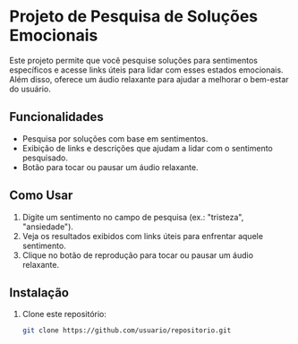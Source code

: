 # Projeto de Pesquisa de Soluções Emocionais

Este projeto permite que você pesquise soluções para sentimentos específicos e acesse links úteis para lidar com esses estados emocionais. Além disso, oferece um áudio relaxante para ajudar a melhorar o bem-estar do usuário.

## Funcionalidades

- Pesquisa por soluções com base em sentimentos.
- Exibição de links e descrições que ajudam a lidar com o sentimento pesquisado.
- Botão para tocar ou pausar um áudio relaxante.

## Como Usar

1. Digite um sentimento no campo de pesquisa (ex.: "tristeza", "ansiedade").
2. Veja os resultados exibidos com links úteis para enfrentar aquele sentimento.
3. Clique no botão de reprodução para tocar ou pausar um áudio relaxante.

## Instalação

1. Clone este repositório:
   ```bash
   git clone https://github.com/usuario/repositorio.git
